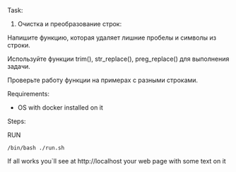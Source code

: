 Task:

1. Очистка и преобразование строк:

Напишите функцию, которая удаляет лишние пробелы и символы из строки.

Используйте функции trim(), str_replace(), preg_replace() для выполнения задачи.

Проверьте работу функции на примерах с разными строками.

Requirements:

* OS with docker installed on it


Steps:

RUN

    /bin/bash ./run.sh


If all works you`ll see at http://localhost your web page with some text on it

